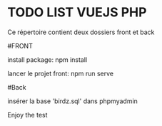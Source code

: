 # TODO LIST VUEJS PHP

Ce répertoire contient deux dossiers front et back

#FRONT

install package: 
npm install

lancer le projet front:
npm run serve

#Back

insérer la base 'birdz.sql' dans phpmyadmin

Enjoy the test

